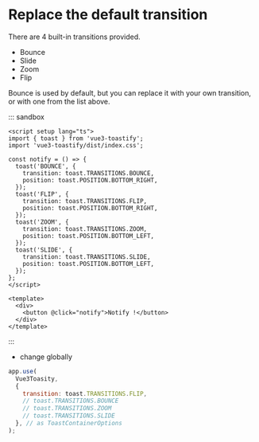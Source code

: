 # Replace the default transition

There are 4 built-in transitions provided.

- Bounce
- Slide
- Zoom
- Flip

Bounce is used by default, but you can replace it with your own transition, or with one from the list above.


::: sandbox
```vue /src/App.vue
<script setup lang="ts">
import { toast } from 'vue3-toastify';
import 'vue3-toastify/dist/index.css';

const notify = () => {
  toast('BOUNCE', {
    transition: toast.TRANSITIONS.BOUNCE,
    position: toast.POSITION.BOTTOM_RIGHT,
  });
  toast('FLIP', {
    transition: toast.TRANSITIONS.FLIP,
    position: toast.POSITION.BOTTOM_RIGHT,
  });
  toast('ZOOM', {
    transition: toast.TRANSITIONS.ZOOM,
    position: toast.POSITION.BOTTOM_LEFT,
  });
  toast('SLIDE', {
    transition: toast.TRANSITIONS.SLIDE,
    position: toast.POSITION.BOTTOM_LEFT,
  });
};
</script>

<template>
  <div>
    <button @click="notify">Notify !</button>
  </div>
</template>
```
:::

- change globally

```js
app.use(
  Vue3Toasity,
  {
    transition: toast.TRANSITIONS.FLIP,
    // toast.TRANSITIONS.BOUNCE
    // toast.TRANSITIONS.ZOOM
    // toast.TRANSITIONS.SLIDE
  }, // as ToastContainerOptions
);
```
